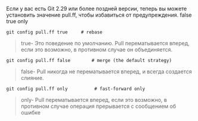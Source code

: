 
Если у вас есть Git 2.29 или более поздней версии, теперь вы можете установить значение pull.ff, чтобы избавиться от предупреждения. false true only
```
git config pull.ff true     # rebase
```
> true- Это поведение по умолчанию. Pull перематывается вперед, если это возможно, в противном случае он объединяется.
``` 
git config pull.ff false        # merge (the default strategy)
```
> false- Pull никогда не перематывается вперед, и всегда создается слияние.
```
git config pull.ff only          # fast-forward only
```
> only- Pull перематывается вперед, если это возможно, в противном случае операция прерывается с сообщением об ошибке